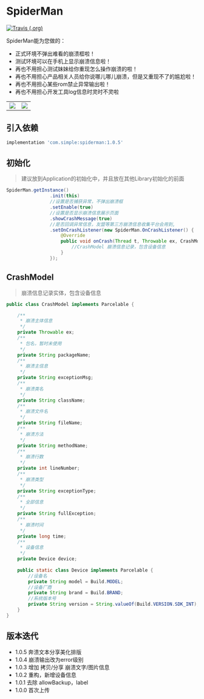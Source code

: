 # SpiderMan

 [![Travis (.org)](https://img.shields.io/badge/jcenter-1.0.5-blue.svg)](https://bintray.com/simplepeng/maven/SpiderMan)

SpiderMan能为您做的：

* 正式环境不弹出难看的崩溃框啦！
* 测试环境可以在手机上显示崩溃信息啦！
* 再也不用担心测试妹妹给你重现怎么操作崩溃的啦！
* 再也不用担心产品相关人员给你说哪儿哪儿崩溃，但是又重现不了的尴尬啦！
* 再也不用担心某些rom禁止异常输出啦！
* 再也不用担心开发工具log信息时灵时不灵啦

|      |      |
| ---- | ---- |
|   ![](https://raw.githubusercontent.com/simplepeng/SpiderMan/master/statics/spiderman.gif)   |   ![](https://ws1.sinaimg.cn/mw690/00677ch9gy1ftoekwmvl3j30af0hygof)|


## 引入依赖

```groovy
implementation 'com.simple:spiderman:1.0.5'
```

## 初始化

> 建议放到Application的初始化中，并且放在其他Library初始化的前面

```java
SpiderMan.getInstance()
                .init(this)
                //设置是否捕获异常，不弹出崩溃框
                .setEnable(true)
                //设置是否显示崩溃信息展示页面
                .showCrashMessage(true)
                //是否回调异常信息，友盟等第三方崩溃信息收集平台会用到,
                .setOnCrashListener(new SpiderMan.OnCrashListener() {
                    @Override
                    public void onCrash(Thread t, Throwable ex, CrashModel model) {
                        //CrashModel 崩溃信息记录，包含设备信息
                    }
                });
```

## CrashModel

> 崩溃信息记录实体，包含设备信息

```java
public class CrashModel implements Parcelable {

    /**
     * 崩溃主体信息
     */
    private Throwable ex;
    /**
     * 包名，暂时未使用
     */
    private String packageName;
    /**
     * 崩溃主信息
     */
    private String exceptionMsg;
    /**
     * 崩溃类名
     */
    private String className;
    /**
     * 崩溃文件名
     */
    private String fileName;
    /**
     * 崩溃方法
     */
    private String methodName;
    /**
     * 崩溃行数
     */
    private int lineNumber;
    /**
     * 崩溃类型
     */
    private String exceptionType;
    /**
     * 全部信息
     */
    private String fullException;
    /**
     * 崩溃时间
     */
    private long time;
    /**
     * 设备信息
     */
    private Device device;
    
    public static class Device implements Parcelable {
        //设备名
        private String model = Build.MODEL;
        //设备厂商
        private String brand = Build.BRAND;
        //系统版本号
        private String version = String.valueOf(Build.VERSION.SDK_INT);
    }
}
```

## 版本迭代

* 1.0.5 奔溃文本分享美化排版
* 1.0.4 崩溃输出改为error级别
* 1.0.3 增加 拷贝/分享 崩溃文字/图片信息
* 1.0.2 重构，新增设备信息
* 1.0.1 去除 allowBackup，label
* 1.0.0 首次上传

